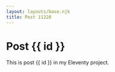 ```yaml
---
layout: layouts/base.njk
title: Post 11228
---
```


# Post {{ id }}

This is post {{ id }} in my Eleventy project.
